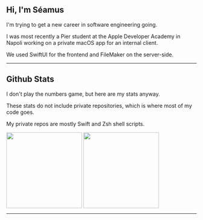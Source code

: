 ## Hi, I'm Séamus

I'm trying to get a new career in software engineering going. 

I was most recently a Pier student at the Apple Developer Academy in Napoli working on a private macOS app for an internal client.

We used SwiftUI for the frontend and FileMaker on the server-side.

<hr/>

## Github Stats
I don't play the numbers game, but here are my stats anyway. 

These stats do not include private repositories, which is where most of my code goes. 

My private repos are mostly Swift and Zsh shell scripts.

<picture>
  <source
    srcset="https://github-readme-stats.vercel.app/api?username=shinra-electric&show_icons=true&theme=dark"
    media="(prefers-color-scheme: dark)"
  />
  <source
    srcset="https://github-readme-stats.vercel.app/api?username=shinra-electric&show_icons=true"
    media="(prefers-color-scheme: light), (prefers-color-scheme: no-preference)"
  />
  <img height=200 align="center" src="https://github-readme-stats.vercel.app/api?username=shinra-electric&show_icons=true" />
</picture>

<picture>
  <source
    srcset="https://github-readme-stats.vercel.app/api/top-langs/?username=shinra-electric&layout=compact&theme=dark"
    media="(prefers-color-scheme: dark)"
  />
  <source
    srcset="https://github-readme-stats.vercel.app/api/top-langs/?username=shinra-electric&layout=compact"
    media="(prefers-color-scheme: light), (prefers-color-scheme: no-preference)"
  />
  <img height=200 align="center" src="https://github-readme-stats.vercel.app/api/top-langs/?username=shinra-electric&layout=compact" />
</picture>

<hr/>
